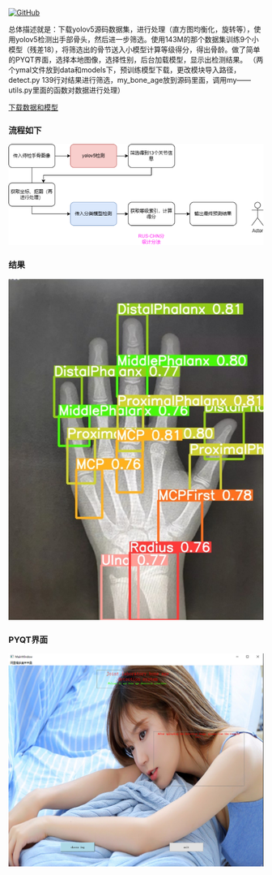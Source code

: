 <p align="left">
  <a href [https://github.com/XianYang2547/Home-Page]">
  <img src="https://img.shields.io/badge/Author-@XianYang-000000.svg?logo=GitHub" alt="GitHub"></a>

  总体描述就是：下载yolov5源码数据集，进行处理（直方图均衡化，旋转等），使用yolov5检测出手部骨头，然后进一步筛选。使用143M的那个数据集训练9个小模型（残差18），将筛选出的骨节送入小模型计算等级得分，得出骨龄。做了简单的PYQT界面，选择本地图像，选择性别，后台加载模型，显示出检测结果。
  （两个ymal文件放到data和models下，预训练模型下载，更改模块导入路径，detect.py 139行对结果进行筛选，my_bone_age放到源码里面，调用my——utils.py里面的函数对数据进行处理）

[下载数据和模型](https://pan.baidu.com/s/1VLb-wDaLkiQQA-DD_zyQEA?pwd=2547)
### 流程如下
  ![image](img/6.png)
### 结果
  ![image](img/20230802115911.jpg)
### PYQT界面
  ![image](img/图片1.png)
